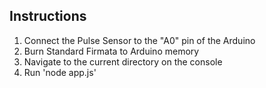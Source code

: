 Instructions
------------

1. Connect the Pulse Sensor to the "A0" pin of the Arduino
2. Burn Standard Firmata to Arduino memory
3. Navigate to the current directory on the console
4. Run 'node app.js'
